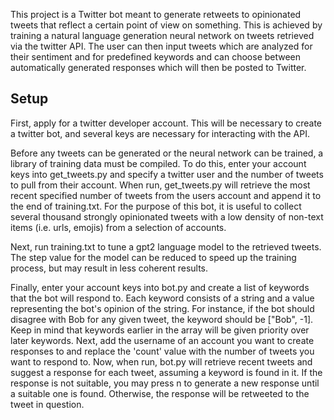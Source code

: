 This project is a Twitter bot meant to generate retweets to opinionated tweets that reflect a certain point of view on something. This is achieved by training a natural language generation neural network on tweets retrieved via the twitter API. The user can then input tweets which are analyzed for their sentiment and for predefined keywords and can choose between automatically generated responses which will then be posted to Twitter.

## Setup

First, apply for a twitter developer account. This will be necessary to create a twitter bot, and several keys are necessary for interacting with the API.

Before any tweets can be generated or the neural network can be trained, a library of training data must be compiled. To do this, enter your account keys into get_tweets.py and specify a twitter user and the number of tweets to pull from their account. When run, get_tweets.py will retrieve the most recent specified number of tweets from the users account and append it to the end of training.txt. For the purpose of this bot, it is useful to collect several thousand strongly opinionated tweets with a low density of non-text items (i.e. urls, emojis) from a selection of accounts.

Next, run training.txt to tune a gpt2 language model to the retrieved tweets. The step value for the model can be reduced to speed up the training process, but may result in less coherent results.

Finally, enter your account keys into bot.py and create a list of keywords that the bot will respond to. Each keyword consists of a string and a value representing the bot's opinion of the string. For instance, if the bot should disagree with Bob for any given tweet, the keyword should be ["Bob", -1]. Keep in mind that keywords earlier in the array will be given priority over later keywords. Next, add the username of an account you want to create responses to and replace the 'count' value with the number of tweets you want to respond to. Now, when run, bot.py will retrieve recent tweets and suggest a response for each tweet, assuming a keyword is found in it. If the response is not suitable, you may press n to generate a new response until a suitable one is found. Otherwise, the response will be retweeted to the tweet in question.
